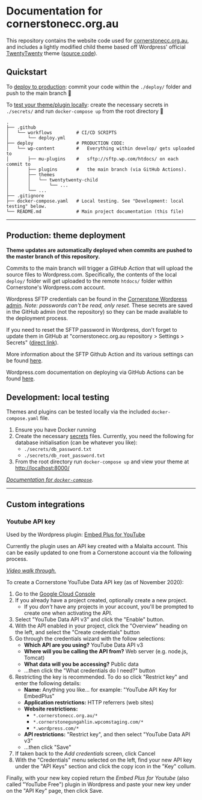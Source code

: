 # Documentation for cornerstonecc.org.au

This repository contains the website code used for
[cornerstonecc.org.au][ccc-website], and includes a lightly modified child
theme based off Wordpress' official [TwentyTwenty] theme
([source code][2020-src]).

[ccc-website]: https://www.cornerstonecc.org.au/
[TwentyTwenty]: https://wordpress.com/theme/twentytwenty
[2020-src]: https://core.trac.wordpress.org/browser/trunk/src/wp-content/themes/twentytwenty?rev=

## Quickstart

To [deploy to production](#production-theme-deployment): commit your code
within the `./deploy/` folder and push to the main branch 🎉

To [test your theme/plugin locally](#development-local-testing): create the
necessary secrets in `./secrets/` and run `docker-compose up` from the root
directory 🎉

```
.
├── .github
│   └── workflows         # CI/CD SCRIPTS
│       └── deploy.yml
├── deploy                # PRODUCTION CODE:
│   └── wp-content        #   Everything within develop/ gets uploaded to 
│       ├── mu-plugins    #   sftp://sftp.wp.com/htdocs/ on each commit to
│       ├── plugins       #   the main branch (via GitHub Actions).
│       ├── themes
│       │   └── twentytwenty-child
│       │       └── ...
│       └── ...
├── .gitignore
├── docker-compose.yaml   # Local testing. See "Development: local testing" below.
└── README.md             # Main project documentation (this file)
```

--------

## Production: theme deployment

**Theme updates are automatically deployed when commits are pushed to the
master branch of this repository.**

Commits to the main branch will trigger a _GitHub Action_ that will upload the
source files to Wordpress.com. Specifically, the contents of the local
`deploy/` folder will get uploaded to the remote `htdocs/` folder within
Cornerstone's Wordpress.com account.

Wordpress SFTP credentials can be found in the
[Cornerstone Wordpress admin][sftp-creds]. _Note: passwords can't be read, only
reset._ These secrets are saved in the GitHub admin (not the repository) so
they can be made available to the deployment process.

If you need to reset the SFTP password in Wordpress, don't forget to update
them in GitHub at "cornerstonecc.org.au repository > Settings > Secrets"
([direct link][gh-secrets]).

[sftp-creds]: https://wordpress.com/hosting-config/cornerstonegungahlin.wpcomstaging.com
[gh-secrets]: https://github.com/cornerstonecc/cornerstonecc.org.au/settings/secrets/actions

More information about the SFTP Github Action and its various settings can be
found [here][sftp-gh-action].

Wordpress.com documentation on deploying via GitHub Actions can be found
[here][wp-gh-action].

[sftp-gh-action]: https://github.com/Automattic/FTP-Deploy-Action/blob/3.0.1/README.md#settings
[wp-gh-action]: https://wordpress.com/support/deploy-from-github-workflow/


## Development: local testing

Themes and plugins can be tested locally via the included `docker-compose.yaml`
file.

1. Ensure you have Docker running
2. Create the necessary [secrets][dc-secrets] files. Currently, you need the
   following for database initialisation (can be whatever you like):
    - `./secrets/db_password.txt`
    - `./secrets/db_root_password.txt`
3. From the root directory run `docker-compose up` and view your theme at
   [http://localhost:8000/]()

_[Documentation for `docker-compose`](https://docs.docker.com/compose/reference/overview/)._ 

[dc-secrets]: https://docs.docker.com/compose/compose-file/#secrets

--------

## Custom integrations

### Youtube API key

Used by the Wordpress plugin: [Embed Plus for YouTube][]

[Embed Plus for YouTube]: https://wordpress.org/plugins/youtube-embed-plus/

Currently the plugin uses an API key created with a Malalta account. This can
be easily updated to one from a Cornerstone account via the following process.

_[Video walk through.](https://www.youtube.com/watch?v=VqML5F8hcRQ)_

To create a Cornerstone YouTube Data API key (as of November 2020):

1. Go to the [Google Cloud Console][]
2. If you already have a project created, optionally create a new project.
    - If you _don't_ have any projects in your account, you'll be prompted to
      create one when activating the API.
3. Select "YouTube Data API v3" and click the "Enable" button.
4. With the API enabled in your project, click the "Overview" heading on the
   left, and select the "Create credentials" button
5. Go through the credentials wizard with the follow selections:
    - **Which API are you using?** YouTube Data API v3
    - **Where will you be calling the API from?** Web server (e.g. node.js,
      Tomcat)
    - **What data will you be accessing?** Public data
    - ...then click the "What credentials do I need?" button
6. Restricting the key is recommended. To do so click "Restrict key" and enter
   the following details:
   - **Name:** Anything you like... for example: "YouTube API Key for
     EmbedPlus"
   - **Application restrictions:** HTTP referrers (web sites)
   - **Website restrictions:**
       - `*.cornerstonecc.org.au/*`
       - `*.cornerstonegungahlin.wpcomstaging.com/*`
       - `*.wordpress.com/*`
   - **API restrictions:** "Restrict key", and then select "YouTube Data API
     v3"
   - ...then click "Save"
7. If taken back to the _Add credentials_ screen, click Cancel
8. With the "Credentials" menu selected on the left, find your new API key
   under the "API Keys" section and click the copy icon in the "Key" collum.
   
Finally, with your new key copied return the _Embed Plus for Youtube_ (also
called "YouTube Free") plugin in Wordpress and paste your new key under on the
"API Key" page, then click Save.

[Google Cloud Console]: https://console.cloud.google.com/apis/library
